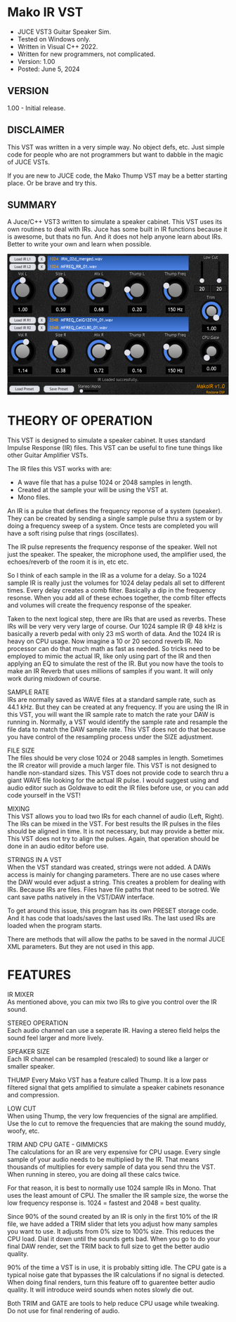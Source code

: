 # Mako IR VST
* JUCE VST3 Guitar Speaker Sim.
* Tested on Windows only.
* Written in Visual C++ 2022.
* Written for new programmers, not complicated.
* Version: 1.00
* Posted: June 5, 2024

VERSION
------------------------------------------------------------------
1.00 - Initial release.

DISCLAIMER
------------------------------------------------------------------  
This VST was written in a very simple way. No object defs, etc. 
Just simple code for people who are not programmers but want to 
dabble in the magic of JUCE VSTs.

If you are new to JUCE code, the Mako Thump VST may be a better
starting place. Or be brave and try this.
       
SUMMARY
------------------------------------------------------------------
A Juce/C++ VST3 written to simulate a speaker cabinet. This VST uses its own routines to deal 
with IRs. Juce has some built in IR functions because it is awesome, but thats no fun. And it 
does not help anyone learn about IRs. Better to write your own and learn when possible.

![Demo Image](docs/assets/makoir_demo_01.png)

# THEORY OF OPERATION<br />
This VST is designed to simulate a speaker cabinet. It uses standard Impulse Response (IR) files.
This VST can be useful to fine tune things like other Guitar Amplifier VSTs.

The IR files this VST works with are:
- A wave file that has a pulse 1024 or 2048 samples in length.
- Created at the sample your will be using the VST at. 
- Mono files.

An IR is a pulse that defines the frequency reponse of a system (speaker). They can be created by
sending a single sample pulse thru a system or by doing a frequency sweep of a system. Once tests
are completed you will have a soft rising pulse that rings (oscillates).

The IR pulse represents the frequency response of the speaker. Well not just the speaker. The speaker, the microphone used, the amplifier used, the echoes/reverb of the room it is in, etc etc.

So I think of each sample in the IR as a volume for a delay. So a 1024 sample IR is really just the volumes for 1024 delay pedals all set to different times. Every delay creates a
comb filter. Basically a dip in the frequency resonse. When you add all of these echoes together, the comb filter effects
and volumes will create the frequency response of the speaker.

Taken to the next logical step, there are IRs that are used as reverbs. These IRs will be very very very large of course.
Our 1024 sample IR @ 48 kHz is basically a reverb pedal with only 23 mS worth of data. And the 1024 IR is heavy on CPU usage.
Now imagine a 10 or 20 second reverb IR. No processor can do that much math as fast as needed. So tricks need to be employed
to mimic the actual IR, like only using part of the IR and then applying an EQ to simulate the rest of the IR. But you now 
have the tools to make an IR Reverb that uses millions of samples if you want. It will only work during mixdown of course.

SAMPLE RATE  
IRs are normally saved as WAVE files at a standard sample rate, such as 44.1 kHz. But they can be created
at any frequency. If you are using the IR in this VST, you will want the IR sample rate to match the rate your
DAW is running in. Normally, a VST would identify the sample rate and resample the file data to match the
DAW sample rate. This VST does not do that because you have control of the resampling process under the
SIZE adjustment.

FILE SIZE  
The files should be very close 1024 or 2048 samples in length. Sometimes the IR creator will provide a much
larger file. This VST is not designed to handle non-standard sizes. This VST does not provide code to search
thru a giant WAVE file looking for the actual IR pulse. I would suggest using and audio editor such as Goldwave
to edit the IR files before use, or you can add code yourself in the VST!

MIXING  
This VST allows you to load two IRs for each channel of audio (Left, Right). The IRs can be mixed in the VST.
For best results the IR pulses in the files should be aligned in time. It is not necessary, but may provide 
a better mix. This VST does not try to align the pulses. Again, that operation should be done in an audio editor before use.  

STRINGS IN A VST  
When the VST standard was created, strings were not added. A DAWs access is mainly for changing parameters. 
There are no use cases where the DAW would ever adjust a string. This creates a problem for dealing with IRs.
Because IRs are files. Files have file paths that need to be sotred. We cant save paths natively in the VST/DAW interface.

To get around this issue, this program has its own PRESET storage code. And it has code that loads/saves the last used IRs.
The last used IRs are loaded when the program starts.

There are methods that will allow the paths to be saved in the normal JUCE XML parameters. But they are not used in this app.

# FEATURES <br />
IR MIXER  
As mentioned above, you can mix two IRs to give you control over the IR sound.  

STEREO OPERATION  
Each audio channel can use a seperate IR. Having a stereo field helps the sound feel larger and more lively. 

SPEAKER SIZE  
Each IR channel can be resampled (rescaled) to sound like a larger or smaller speaker.

THUMP 
Every Mako VST has a feature called Thump. It is a low pass filtered signal that gets amplified to simulate a
speaker cabinets resonance and compression. 

LOW CUT  
When using Thump, the very low frequencies of the signal are amplified. Use the lo cut to remove the frequencies that
are making the sound muddy, woofy, etc.

TRIM AND CPU GATE - GIMMICKS  
The calculations for an IR are very expensive for CPU usage. Every single sample of your audio needs to be multiplied by the IR.
That means thousands of multiplies for every sample of data you send thru the VST. When running in stereo, you are doing all these
calcs twice.

For that reason, it is best to normally use 1024 sample IRs in Mono. That uses the least amount of CPU. The smaller the IR sample size,
the worse the low frequency response is. 1024 = fastest and 2048 = best quality.

Since 90% of the sound created by an IR is only in the first 10% of the IR file, we have added a TRIM slider that lets you adjust how many
samples you want to use. It adjusts from 0% size to 100% size. This reduces the CPU load. Dial it down until the sounds gets bad. When
you go to do your final DAW render, set the TRIM back to full size to get the better audio quality.

90% of the time a VST is in use, it is probably sitting idle. The CPU gate is a typical noise gate that bypasses the IR calculations
if no signal is detected. When doing final renders, turn this feature off to guarentee better audio quality. It will introduce weird
sounds when notes slowly die out. 

Both TRIM and GATE are tools to help reduce CPU usage while tweaking. Do not use for final rendering of audio. 

<br />

